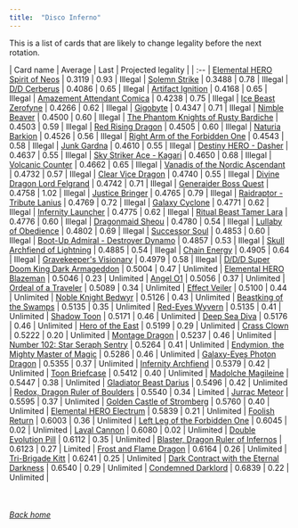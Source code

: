 ```yaml
---
title:  "Disco Inferno"
---
```


This is a list of cards that are likely to change legality before the next rotation.

| Card name | Average | Last | Projected legality |
| :-- |
[Elemental HERO Spirit of Neos](https://db.ygoprodeck.com/card/?search=Elemental%20HERO%20Spirit%20of%20Neos) | 0.3119 | 0.93 | Illegal |
[Solemn Strike](https://db.ygoprodeck.com/card/?search=Solemn%20Strike) | 0.3488 | 0.78 | Illegal |
[D/D Cerberus](https://db.ygoprodeck.com/card/?search=D/D%20Cerberus) | 0.4086 | 0.65 | Illegal |
[Artifact Ignition](https://db.ygoprodeck.com/card/?search=Artifact%20Ignition) | 0.4168 | 0.65 | Illegal |
[Amazement Attendant Comica](https://db.ygoprodeck.com/card/?search=Amazement%20Attendant%20Comica) | 0.4238 | 0.75 | Illegal |
[Ice Beast Zerofyne](https://db.ygoprodeck.com/card/?search=Ice%20Beast%20Zerofyne) | 0.4266 | 0.62 | Illegal |
[Gigobyte](https://db.ygoprodeck.com/card/?search=Gigobyte) | 0.4347 | 0.71 | Illegal |
[Nimble Beaver](https://db.ygoprodeck.com/card/?search=Nimble%20Beaver) | 0.4500 | 0.60 | Illegal |
[The Phantom Knights of Rusty Bardiche](https://db.ygoprodeck.com/card/?search=The%20Phantom%20Knights%20of%20Rusty%20Bardiche) | 0.4503 | 0.59 | Illegal |
[Red Rising Dragon](https://db.ygoprodeck.com/card/?search=Red%20Rising%20Dragon) | 0.4505 | 0.60 | Illegal |
[Naturia Barkion](https://db.ygoprodeck.com/card/?search=Naturia%20Barkion) | 0.4526 | 0.56 | Illegal |
[Right Arm of the Forbidden One](https://db.ygoprodeck.com/card/?search=Right%20Arm%20of%20the%20Forbidden%20One) | 0.4543 | 0.58 | Illegal |
[Junk Gardna](https://db.ygoprodeck.com/card/?search=Junk%20Gardna) | 0.4610 | 0.55 | Illegal |
[Destiny HERO - Dasher](https://db.ygoprodeck.com/card/?search=Destiny%20HERO%20-%20Dasher) | 0.4637 | 0.55 | Illegal |
[Sky Striker Ace - Kagari](https://db.ygoprodeck.com/card/?search=Sky%20Striker%20Ace%20-%20Kagari) | 0.4650 | 0.68 | Illegal |
[Volcanic Counter](https://db.ygoprodeck.com/card/?search=Volcanic%20Counter) | 0.4662 | 0.65 | Illegal |
[Vanadis of the Nordic Ascendant](https://db.ygoprodeck.com/card/?search=Vanadis%20of%20the%20Nordic%20Ascendant) | 0.4732 | 0.57 | Illegal |
[Clear Vice Dragon](https://db.ygoprodeck.com/card/?search=Clear%20Vice%20Dragon) | 0.4740 | 0.55 | Illegal |
[Divine Dragon Lord Felgrand](https://db.ygoprodeck.com/card/?search=Divine%20Dragon%20Lord%20Felgrand) | 0.4742 | 0.71 | Illegal |
[Generaider Boss Quest](https://db.ygoprodeck.com/card/?search=Generaider%20Boss%20Quest) | 0.4758 | 1.02 | Illegal |
[Justice Bringer](https://db.ygoprodeck.com/card/?search=Justice%20Bringer) | 0.4765 | 0.79 | Illegal |
[Raidraptor - Tribute Lanius](https://db.ygoprodeck.com/card/?search=Raidraptor%20-%20Tribute%20Lanius) | 0.4769 | 0.72 | Illegal |
[Galaxy Cyclone](https://db.ygoprodeck.com/card/?search=Galaxy%20Cyclone) | 0.4771 | 0.62 | Illegal |
[Infernity Launcher](https://db.ygoprodeck.com/card/?search=Infernity%20Launcher) | 0.4775 | 0.62 | Illegal |
[Ritual Beast Tamer Lara](https://db.ygoprodeck.com/card/?search=Ritual%20Beast%20Tamer%20Lara) | 0.4776 | 0.60 | Illegal |
[Dragonmaid Sheou](https://db.ygoprodeck.com/card/?search=Dragonmaid%20Sheou) | 0.4780 | 0.54 | Illegal |
[Lullaby of Obedience](https://db.ygoprodeck.com/card/?search=Lullaby%20of%20Obedience) | 0.4802 | 0.69 | Illegal |
[Successor Soul](https://db.ygoprodeck.com/card/?search=Successor%20Soul) | 0.4853 | 0.60 | Illegal |
[Boot-Up Admiral - Destroyer Dynamo](https://db.ygoprodeck.com/card/?search=Boot-Up%20Admiral%20-%20Destroyer%20Dynamo) | 0.4857 | 0.53 | Illegal |
[Skull Archfiend of Lightning](https://db.ygoprodeck.com/card/?search=Skull%20Archfiend%20of%20Lightning) | 0.4885 | 0.54 | Illegal |
[Chain Energy](https://db.ygoprodeck.com/card/?search=Chain%20Energy) | 0.4905 | 0.64 | Illegal |
[Gravekeeper's Visionary](https://db.ygoprodeck.com/card/?search=Gravekeeper's%20Visionary) | 0.4979 | 0.58 | Illegal |
[D/D/D Super Doom King Dark Armageddon](https://db.ygoprodeck.com/card/?search=D/D/D%20Super%20Doom%20King%20Dark%20Armageddon) | 0.5004 | 0.47 | Unlimited |
[Elemental HERO Blazeman](https://db.ygoprodeck.com/card/?search=Elemental%20HERO%20Blazeman) | 0.5046 | 0.23 | Unlimited |
[Angel O1](https://db.ygoprodeck.com/card/?search=Angel%20O1) | 0.5056 | 0.37 | Unlimited |
[Ordeal of a Traveler](https://db.ygoprodeck.com/card/?search=Ordeal%20of%20a%20Traveler) | 0.5089 | 0.34 | Unlimited |
[Effect Veiler](https://db.ygoprodeck.com/card/?search=Effect%20Veiler) | 0.5100 | 0.44 | Unlimited |
[Noble Knight Bedwyr](https://db.ygoprodeck.com/card/?search=Noble%20Knight%20Bedwyr) | 0.5126 | 0.43 | Unlimited |
[Beastking of the Swamps](https://db.ygoprodeck.com/card/?search=Beastking%20of%20the%20Swamps) | 0.5135 | 0.35 | Unlimited |
[Red-Eyes Wyvern](https://db.ygoprodeck.com/card/?search=Red-Eyes%20Wyvern) | 0.5135 | 0.41 | Unlimited |
[Shadow Toon](https://db.ygoprodeck.com/card/?search=Shadow%20Toon) | 0.5171 | 0.46 | Unlimited |
[Deep Sea Diva](https://db.ygoprodeck.com/card/?search=Deep%20Sea%20Diva) | 0.5176 | 0.46 | Unlimited |
[Hero of the East](https://db.ygoprodeck.com/card/?search=Hero%20of%20the%20East) | 0.5199 | 0.29 | Unlimited |
[Crass Clown](https://db.ygoprodeck.com/card/?search=Crass%20Clown) | 0.5222 | 0.20 | Unlimited |
[Montage Dragon](https://db.ygoprodeck.com/card/?search=Montage%20Dragon) | 0.5237 | 0.46 | Unlimited |
[Number 102: Star Seraph Sentry](https://db.ygoprodeck.com/card/?search=Number%20102:%20Star%20Seraph%20Sentry) | 0.5264 | 0.41 | Unlimited |
[Endymion, the Mighty Master of Magic](https://db.ygoprodeck.com/card/?search=Endymion,%20the%20Mighty%20Master%20of%20Magic) | 0.5286 | 0.46 | Unlimited |
[Galaxy-Eyes Photon Dragon](https://db.ygoprodeck.com/card/?search=Galaxy-Eyes%20Photon%20Dragon) | 0.5355 | 0.37 | Unlimited |
[Infernity Archfiend](https://db.ygoprodeck.com/card/?search=Infernity%20Archfiend) | 0.5379 | 0.42 | Unlimited |
[Toon Briefcase](https://db.ygoprodeck.com/card/?search=Toon%20Briefcase) | 0.5412 | 0.40 | Unlimited |
[Madolche Magileine](https://db.ygoprodeck.com/card/?search=Madolche%20Magileine) | 0.5447 | 0.38 | Unlimited |
[Gladiator Beast Darius](https://db.ygoprodeck.com/card/?search=Gladiator%20Beast%20Darius) | 0.5496 | 0.42 | Unlimited |
[Redox, Dragon Ruler of Boulders](https://db.ygoprodeck.com/card/?search=Redox,%20Dragon%20Ruler%20of%20Boulders) | 0.5540 | 0.34 | Limited |
[Jurrac Meteor](https://db.ygoprodeck.com/card/?search=Jurrac%20Meteor) | 0.5595 | 0.37 | Unlimited |
[Golden Castle of Stromberg](https://db.ygoprodeck.com/card/?search=Golden%20Castle%20of%20Stromberg) | 0.5760 | 0.40 | Unlimited |
[Elemental HERO Electrum](https://db.ygoprodeck.com/card/?search=Elemental%20HERO%20Electrum) | 0.5839 | 0.21 | Unlimited |
[Foolish Return](https://db.ygoprodeck.com/card/?search=Foolish%20Return) | 0.6003 | 0.36 | Unlimited |
[Left Leg of the Forbidden One](https://db.ygoprodeck.com/card/?search=Left%20Leg%20of%20the%20Forbidden%20One) | 0.6045 | 0.02 | Unlimited |
[Laval Cannon](https://db.ygoprodeck.com/card/?search=Laval%20Cannon) | 0.6080 | 0.02 | Unlimited |
[Double Evolution Pill](https://db.ygoprodeck.com/card/?search=Double%20Evolution%20Pill) | 0.6112 | 0.35 | Unlimited |
[Blaster, Dragon Ruler of Infernos](https://db.ygoprodeck.com/card/?search=Blaster,%20Dragon%20Ruler%20of%20Infernos) | 0.6123 | 0.27 | Limited |
[Frost and Flame Dragon](https://db.ygoprodeck.com/card/?search=Frost%20and%20Flame%20Dragon) | 0.6164 | 0.26 | Unlimited |
[Tri-Brigade Kitt](https://db.ygoprodeck.com/card/?search=Tri-Brigade%20Kitt) | 0.6241 | 0.25 | Unlimited |
[Dark Contract with the Eternal Darkness](https://db.ygoprodeck.com/card/?search=Dark%20Contract%20with%20the%20Eternal%20Darkness) | 0.6540 | 0.29 | Unlimited |
[Condemned Darklord](https://db.ygoprodeck.com/card/?search=Condemned%20Darklord) | 0.6839 | 0.22 | Unlimited |

<br>

###### [Back home](index)